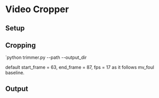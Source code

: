 # Video Cropper 
## Setup
   
## Cropping


`python trimmer.py --path <data path> --output_dir <output directory>

default start_frame = 63, end_frame = 87, fps = 17 as it follows mv_foul baseline.

## Output
